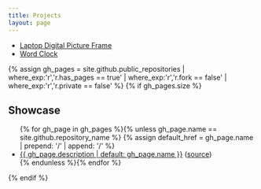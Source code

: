 ```yaml
---
title: Projects
layout: page
---
```


* [Laptop Digital Picture Frame](/projects/laptop/)
* [Word Clock](/projects/word-clock/)

{% assign gh_pages = site.github.public_repositories | where_exp:'r','r.has_pages == true' | where_exp:'r','r.fork == false' | where_exp:'r','r.private == false' %}
{% if gh_pages.size %}
## Showcase

<ul>
{% for gh_page in gh_pages %}{% unless gh_page.name == site.github.repository_name %}
{% assign default_href = gh_page.name | prepend: '/' | append: '/' %}
<li><a href="{{ gh_page.homepage | default: default_href }}">{{ gh_page.description | default: gh_page.name }}</a>
(<a href="{{ gh_page.html_url }}">source</a>)</li>
{% endunless %}{% endfor %}
</ul>
{% endif %}
